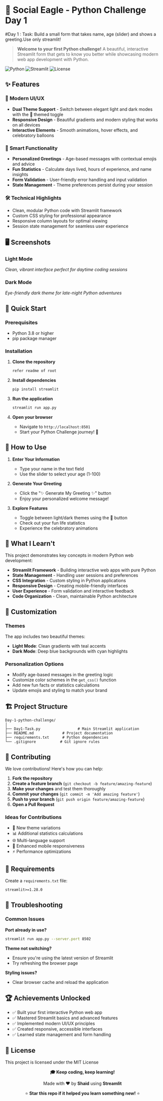 # 🦅 Social Eagle - Python Challenge Day 1

#Day 1 : Task: Build a small form that takes name, age (slider) and shows a greeting.Use only streamlit!

> **Welcome to your first Python challenge!** A beautiful, interactive Streamlit form that gets to know you better while showcasing modern web app development with Python.

![Python](https://img.shields.io/badge/Python-3.8%2B-blue?style=for-the-badge&logo=python)
![Streamlit](https://img.shields.io/badge/Streamlit-1.28%2B-red?style=for-the-badge&logo=streamlit)
![License](https://img.shields.io/badge/License-MIT-green?style=for-the-badge)

## ✨ Features

### 🎨 **Modern UI/UX**
- **Dual Theme Support** - Switch between elegant light and dark modes with the 🦅 themed toggle
- **Responsive Design** - Beautiful gradients and modern styling that works on all devices
- **Interactive Elements** - Smooth animations, hover effects, and celebratory balloons

### 🚀 **Smart Functionality**  
- **Personalized Greetings** - Age-based messages with contextual emojis and advice
- **Fun Statistics** - Calculate days lived, hours of experience, and name insights
- **Form Validation** - User-friendly error handling and input validation
- **State Management** - Theme preferences persist during your session

### 🛠️ **Technical Highlights**
- Clean, modular Python code with Streamlit framework
- Custom CSS styling for professional appearance  
- Responsive column layouts for optimal viewing
- Session state management for seamless user experience

## 🖥️ Screenshots

### Light Mode
*Clean, vibrant interface perfect for daytime coding sessions*

### Dark Mode  
*Eye-friendly dark theme for late-night Python adventures*

## 🚀 Quick Start

### Prerequisites
- Python 3.8 or higher
- pip package manager

### Installation

1. **Clone the repository**
   ```bash
   refer readme of root
   ```

2. **Install dependencies**
   ```bash
   pip install streamlit
   ```

3. **Run the application**
   ```bash
   streamlit run app.py
   ```

4. **Open your browser**
   - Navigate to `http://localhost:8501`
   - Start your Python Challenge journey! 🎉

## 🎯 How to Use

1. **Enter Your Information**
   - Type your name in the text field
   - Use the slider to select your age (1-100)

2. **Generate Your Greeting**
   - Click the "✨ Generate My Greeting ✨" button
   - Enjoy your personalized welcome message!

3. **Explore Features**
   - Toggle between light/dark themes using the 🦅 button
   - Check out your fun life statistics
   - Experience the celebratory animations

## 🧠 What I Learn't

This project demonstrates key concepts in modern Python web development:

- **Streamlit Framework** - Building interactive web apps with pure Python
- **State Management** - Handling user sessions and preferences
- **CSS Integration** - Custom styling in Python applications  
- **Responsive Design** - Creating mobile-friendly interfaces
- **User Experience** - Form validation and interactive feedback
- **Code Organization** - Clean, maintainable Python architecture

## 🎨 Customization

### Themes
The app includes two beautiful themes:
- **Light Mode**: Clean gradients with teal accents
- **Dark Mode**: Deep blue backgrounds with cyan highlights

### Personalization Options
- Modify age-based messages in the greeting logic
- Customize color schemes in the `get_css()` function
- Add new fun facts or statistics calculations
- Update emojis and styling to match your brand

## 🏗️ Project Structure

```
Day-1-python-challenge/
│
├── Day1-Task.py                 # Main Streamlit application
├── README.md             # Project documentation  
├── requirements.txt      # Python dependencies
└── .gitignore           # Git ignore rules
```

## 🤝 Contributing

We love contributions! Here's how you can help:

1. **Fork the repository**
2. **Create a feature branch** (`git checkout -b feature/amazing-feature`)
3. **Make your changes** and test them thoroughly
4. **Commit your changes** (`git commit -m 'Add amazing feature'`)
5. **Push to your branch** (`git push origin feature/amazing-feature`)
6. **Open a Pull Request**

### Ideas for Contributions
- 🎨 New theme variations
- 📊 Additional statistics calculations  
- 🌐 Multi-language support
- 📱 Enhanced mobile responsiveness
- ⚡ Performance optimizations

## 📝 Requirements

Create a `requirements.txt` file:
```txt
streamlit>=1.28.0
```

## 🐛 Troubleshooting

### Common Issues

**Port already in use?**
```bash
streamlit run app.py --server.port 8502
```

**Theme not switching?**
- Ensure you're using the latest version of Streamlit
- Try refreshing the browser page

**Styling issues?**
- Clear browser cache and reload the application

## 🏆 Achievements Unlocked

- ✅ Built your first interactive Python web app
- ✅ Mastered Streamlit basics and advanced features  
- ✅ Implemented modern UI/UX principles
- ✅ Created responsive, accessible interfaces
- ✅ Learned state management and form handling



## 📄 License

This project is licensed under the MIT License 


<div align="center">

**🎓 Keep coding, keep learning!**

Made with ❤️ by **Shaid** using **Streamlit**

⭐ **Star this repo if it helped you learn something new!** ⭐

</div>
